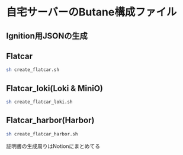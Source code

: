 # 自宅サーバーのButane構成ファイル

## Ignition用JSONの生成

## Flatcar

```bash
sh create_flatcar.sh
```

## Flatcar_loki(Loki & MiniO)

```bash
sh create_flatcar_loki.sh
```

## Flatcar_harbor(Harbor)

```bash
sh create_flatcar_harbor.sh
```

証明書の生成周りはNotionにまとめてる
